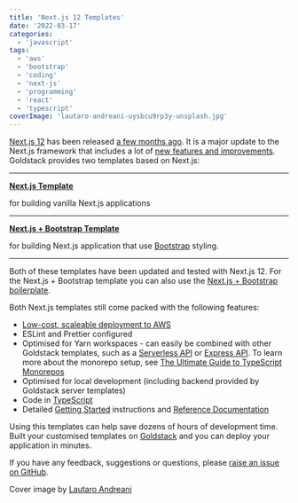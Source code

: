 ```yaml
---
title: 'Next.js 12 Templates'
date: '2022-03-17'
categories:
  - 'javascript'
tags:
  - 'aws'
  - 'bootstrap'
  - 'coding'
  - 'next-js'
  - 'programming'
  - 'react'
  - 'typescript'
coverImage: 'lautaro-andreani-uysbcu9rp3y-unsplash.jpg'
---
```


[Next.js 12](https://nextjs.org/) has been released [a few months ago](https://nextjs.org/blog/next-12). It is a major update to the Next.js framework that includes a lot of [new features and improvements](https://dev.to/logrocket/whats-new-in-nextjs-12-4oh1). Goldstack provides two templates based on Next.js:

---

[**Next.js Template**](https://goldstack.party/templates/nextjs)

for building vanilla Next.js applications

---

[**Next.js + Bootstrap Template**](https://goldstack.party/templates/nextjs-bootstrap)

for building Next.js application that use [Bootstrap](https://getbootstrap.com/) styling.

---

Both of these templates have been updated and tested with Next.js 12. For the Next.js + Bootstrap template you can also use the [Next.js + Bootstrap boilerplate](https://github.com/goldstack/nextjs-bootstrap-boilerplate).

Both Next.js templates still come packed with the following features:

- [Low-cost, scaleable deployment to AWS](https://dev.to/mxro/serverless-nextjs-on-aws-with-terraform-11-1081)
- ESLint and Prettier configured
- Optimised for Yarn workspaces - can easily be combined with other Goldstack templates, such as a [Serverless API](https://goldstack.party/templates/serverless-api) or [Express API](https://goldstack.party/templates/express-lambda). To learn more about the monorepo setup, see [The Ultimate Guide to TypeScript Monorepos](https://dev.to/mxro/the-ultimate-guide-to-typescript-monorepos-5ap7)
- Optimised for local development (including backend provided by Goldstack server templates)
- Code in [TypeScript](https://www.typescriptlang.org/)
- Detailed [Getting Started](https://docs.goldstack.party/docs/goldstack/getting-started) instructions and [Reference Documentation](https://docs.goldstack.party/docs/templates/app-nextjs)

Using this templates can help save dozens of hours of development time. Built your customised templates on [Goldstack](https://goldstack.party) and you can deploy your application in minutes.

If you have any feedback, suggestions or questions, please [raise an issue on GitHub](https://github.com/goldstack/goldstack/issues).

Cover image by [Lautaro Andreani](https://unsplash.com/photos/UYsBCu9RP3Y)
